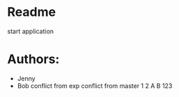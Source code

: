 # Readme

start application

# Authors:
- Jenny
- Bob
conflict from exp
conflict from master
1
2
A
B
123
